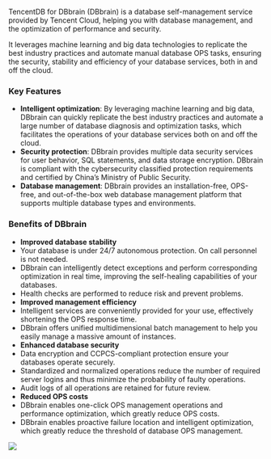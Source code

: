 TencentDB for DBbrain (DBbrain) is a database self-management service provided by Tencent Cloud, helping you with database management, and the optimization of performance and security.

It leverages machine learning and big data technologies to replicate the best industry practices and automate manual database OPS tasks, ensuring the security, stability and efficiency of your database services, both in and off the cloud.

### Key Features
- **Intelligent optimization**: By leveraging machine learning and big data, DBbrain can quickly replicate the best industry practices and automate a large number of database diagnosis and optimization tasks, which facilitates the operations of your database services both on and off the cloud.
- **Security protection**: DBbrain provides multiple data security services for user behavior, SQL statements, and data storage encryption. DBbrain is compliant with the cybersecurity classified protection requirements and certified by China’s Ministry of Public Security.
- **Database management**: DBbrain provides an installation-free, OPS-free, and out-of-the-box web database management platform that supports multiple database types and environments.

### Benefits of DBbrain
- <strong>Improved database stability</strong>
 - Your database is under 24/7 autonomous protection. On call personnel is not needed.
 - DBbrain can intelligently detect exceptions and perform corresponding optimization in real time, improving the self-healing capabilities of your databases.
 - Health checks are performed to reduce risk and prevent problems.
- <strong>Improved management efficiency</strong>
 - Intelligent services are conveniently provided for your use, effectively shortening the OPS response time.
 - DBbrain offers unified multidimensional batch management to help you easily manage a massive amount of instances.
- **Enhanced database security**
 - Data encryption and CCPCS-compliant protection ensure your databases operate securely.
 - Standardized and normalized operations reduce the number of required server logins and thus minimize the probability of faulty operations.
 - Audit logs of all operations are retained for future review.
- <strong>Reduced OPS costs</strong>
 - DBbrain enables one-click OPS management operations and performance optimization, which greatly reduce OPS costs.
 - DBbrain enables proactive failure location and intelligent optimization, which greatly reduce the threshold of database OPS management.


![](https://main.qcloudimg.com/raw/ca1677819b55bdb47a55b958f5c8b636.png)

​                                            
